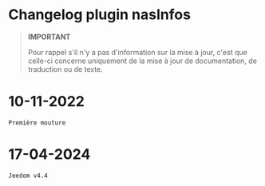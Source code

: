 # Changelog plugin nasInfos

>**IMPORTANT**
>
>Pour rappel s'il n'y a pas d'information sur la mise à jour, c'est que celle-ci concerne uniquement de la mise à jour de documentation, de traduction ou de texte.

# 10-11-2022

    Première mouture

# 17-04-2024

    Jeedom v4.4
